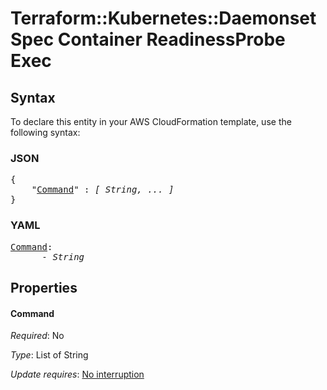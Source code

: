 # Terraform::Kubernetes::Daemonset Spec Container ReadinessProbe Exec

## Syntax

To declare this entity in your AWS CloudFormation template, use the following syntax:

### JSON

<pre>
{
    "<a href="#command" title="Command">Command</a>" : <i>[ String, ... ]</i>
}
</pre>

### YAML

<pre>
<a href="#command" title="Command">Command</a>: <i>
      - String</i>
</pre>

## Properties

#### Command

_Required_: No

_Type_: List of String

_Update requires_: [No interruption](https://docs.aws.amazon.com/AWSCloudFormation/latest/UserGuide/using-cfn-updating-stacks-update-behaviors.html#update-no-interrupt)

